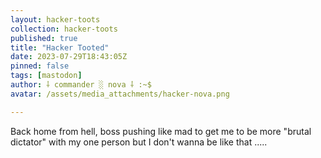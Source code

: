 ```yaml
---
layout: hacker-toots
collection: hacker-toots
published: true
title: "Hacker Tooted"
date: 2023-07-29T18:43:05Z
pinned: false
tags: [mastodon]
author: ⸸ commander ░ nova ⸸ :~$
avatar: /assets/media_attachments/hacker-nova.png

---
```


<p>Back home from hell, boss pushing like mad to get me to be more &quot;brutal dictator&quot; with my one person but I don&#39;t wanna be like that .....</p>


